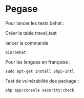 Pegase
======

Pour lancer les tests behat :

Créer la table travel_test

lancer la commande

```
bin/behat
```

Pour les langues en française :

```
sudo apt-get install php5-intl
```


Test de vulnérabilité des package :

```
php app/console security:check
```